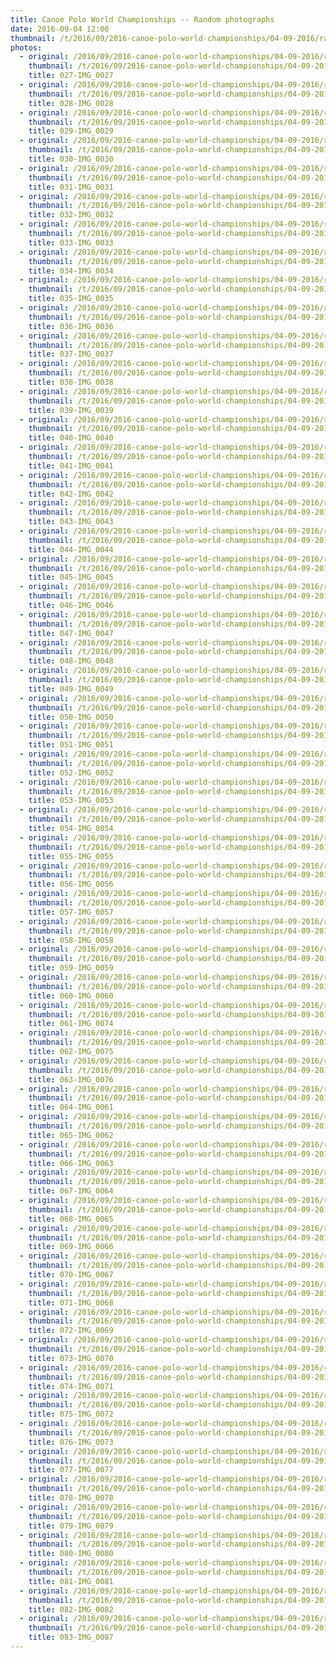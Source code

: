 ```yaml
---
title: Canoe Polo World Championships -- Random photographs
date: 2016-09-04 12:00
thumbnail: /t/2016/09/2016-canoe-polo-world-championships/04-09-2016/random-photographs/027-img_0027.jpg
photos:
  - original: /2016/09/2016-canoe-polo-world-championships/04-09-2016/random-photographs/027-img_0027.jpg
    thumbnail: /t/2016/09/2016-canoe-polo-world-championships/04-09-2016/random-photographs/027-img_0027.jpg
    title: 027-IMG_0027
  - original: /2016/09/2016-canoe-polo-world-championships/04-09-2016/random-photographs/028-img_0028.jpg
    thumbnail: /t/2016/09/2016-canoe-polo-world-championships/04-09-2016/random-photographs/028-img_0028.jpg
    title: 028-IMG_0028
  - original: /2016/09/2016-canoe-polo-world-championships/04-09-2016/random-photographs/029-img_0029.jpg
    thumbnail: /t/2016/09/2016-canoe-polo-world-championships/04-09-2016/random-photographs/029-img_0029.jpg
    title: 029-IMG_0029
  - original: /2016/09/2016-canoe-polo-world-championships/04-09-2016/random-photographs/030-img_0030.jpg
    thumbnail: /t/2016/09/2016-canoe-polo-world-championships/04-09-2016/random-photographs/030-img_0030.jpg
    title: 030-IMG_0030
  - original: /2016/09/2016-canoe-polo-world-championships/04-09-2016/random-photographs/031-img_0031.jpg
    thumbnail: /t/2016/09/2016-canoe-polo-world-championships/04-09-2016/random-photographs/031-img_0031.jpg
    title: 031-IMG_0031
  - original: /2016/09/2016-canoe-polo-world-championships/04-09-2016/random-photographs/032-img_0032.jpg
    thumbnail: /t/2016/09/2016-canoe-polo-world-championships/04-09-2016/random-photographs/032-img_0032.jpg
    title: 032-IMG_0032
  - original: /2016/09/2016-canoe-polo-world-championships/04-09-2016/random-photographs/033-img_0033.jpg
    thumbnail: /t/2016/09/2016-canoe-polo-world-championships/04-09-2016/random-photographs/033-img_0033.jpg
    title: 033-IMG_0033
  - original: /2016/09/2016-canoe-polo-world-championships/04-09-2016/random-photographs/034-img_0034.jpg
    thumbnail: /t/2016/09/2016-canoe-polo-world-championships/04-09-2016/random-photographs/034-img_0034.jpg
    title: 034-IMG_0034
  - original: /2016/09/2016-canoe-polo-world-championships/04-09-2016/random-photographs/035-img_0035.jpg
    thumbnail: /t/2016/09/2016-canoe-polo-world-championships/04-09-2016/random-photographs/035-img_0035.jpg
    title: 035-IMG_0035
  - original: /2016/09/2016-canoe-polo-world-championships/04-09-2016/random-photographs/036-img_0036.jpg
    thumbnail: /t/2016/09/2016-canoe-polo-world-championships/04-09-2016/random-photographs/036-img_0036.jpg
    title: 036-IMG_0036
  - original: /2016/09/2016-canoe-polo-world-championships/04-09-2016/random-photographs/037-img_0037.jpg
    thumbnail: /t/2016/09/2016-canoe-polo-world-championships/04-09-2016/random-photographs/037-img_0037.jpg
    title: 037-IMG_0037
  - original: /2016/09/2016-canoe-polo-world-championships/04-09-2016/random-photographs/038-img_0038.jpg
    thumbnail: /t/2016/09/2016-canoe-polo-world-championships/04-09-2016/random-photographs/038-img_0038.jpg
    title: 038-IMG_0038
  - original: /2016/09/2016-canoe-polo-world-championships/04-09-2016/random-photographs/039-img_0039.jpg
    thumbnail: /t/2016/09/2016-canoe-polo-world-championships/04-09-2016/random-photographs/039-img_0039.jpg
    title: 039-IMG_0039
  - original: /2016/09/2016-canoe-polo-world-championships/04-09-2016/random-photographs/040-img_0040.jpg
    thumbnail: /t/2016/09/2016-canoe-polo-world-championships/04-09-2016/random-photographs/040-img_0040.jpg
    title: 040-IMG_0040
  - original: /2016/09/2016-canoe-polo-world-championships/04-09-2016/random-photographs/041-img_0041.jpg
    thumbnail: /t/2016/09/2016-canoe-polo-world-championships/04-09-2016/random-photographs/041-img_0041.jpg
    title: 041-IMG_0041
  - original: /2016/09/2016-canoe-polo-world-championships/04-09-2016/random-photographs/042-img_0042.jpg
    thumbnail: /t/2016/09/2016-canoe-polo-world-championships/04-09-2016/random-photographs/042-img_0042.jpg
    title: 042-IMG_0042
  - original: /2016/09/2016-canoe-polo-world-championships/04-09-2016/random-photographs/043-img_0043.jpg
    thumbnail: /t/2016/09/2016-canoe-polo-world-championships/04-09-2016/random-photographs/043-img_0043.jpg
    title: 043-IMG_0043
  - original: /2016/09/2016-canoe-polo-world-championships/04-09-2016/random-photographs/044-img_0044.jpg
    thumbnail: /t/2016/09/2016-canoe-polo-world-championships/04-09-2016/random-photographs/044-img_0044.jpg
    title: 044-IMG_0044
  - original: /2016/09/2016-canoe-polo-world-championships/04-09-2016/random-photographs/045-img_0045.jpg
    thumbnail: /t/2016/09/2016-canoe-polo-world-championships/04-09-2016/random-photographs/045-img_0045.jpg
    title: 045-IMG_0045
  - original: /2016/09/2016-canoe-polo-world-championships/04-09-2016/random-photographs/046-img_0046.jpg
    thumbnail: /t/2016/09/2016-canoe-polo-world-championships/04-09-2016/random-photographs/046-img_0046.jpg
    title: 046-IMG_0046
  - original: /2016/09/2016-canoe-polo-world-championships/04-09-2016/random-photographs/047-img_0047.jpg
    thumbnail: /t/2016/09/2016-canoe-polo-world-championships/04-09-2016/random-photographs/047-img_0047.jpg
    title: 047-IMG_0047
  - original: /2016/09/2016-canoe-polo-world-championships/04-09-2016/random-photographs/048-img_0048.jpg
    thumbnail: /t/2016/09/2016-canoe-polo-world-championships/04-09-2016/random-photographs/048-img_0048.jpg
    title: 048-IMG_0048
  - original: /2016/09/2016-canoe-polo-world-championships/04-09-2016/random-photographs/049-img_0049.jpg
    thumbnail: /t/2016/09/2016-canoe-polo-world-championships/04-09-2016/random-photographs/049-img_0049.jpg
    title: 049-IMG_0049
  - original: /2016/09/2016-canoe-polo-world-championships/04-09-2016/random-photographs/050-img_0050.jpg
    thumbnail: /t/2016/09/2016-canoe-polo-world-championships/04-09-2016/random-photographs/050-img_0050.jpg
    title: 050-IMG_0050
  - original: /2016/09/2016-canoe-polo-world-championships/04-09-2016/random-photographs/051-img_0051.jpg
    thumbnail: /t/2016/09/2016-canoe-polo-world-championships/04-09-2016/random-photographs/051-img_0051.jpg
    title: 051-IMG_0051
  - original: /2016/09/2016-canoe-polo-world-championships/04-09-2016/random-photographs/052-img_0052.jpg
    thumbnail: /t/2016/09/2016-canoe-polo-world-championships/04-09-2016/random-photographs/052-img_0052.jpg
    title: 052-IMG_0052
  - original: /2016/09/2016-canoe-polo-world-championships/04-09-2016/random-photographs/053-img_0053.jpg
    thumbnail: /t/2016/09/2016-canoe-polo-world-championships/04-09-2016/random-photographs/053-img_0053.jpg
    title: 053-IMG_0053
  - original: /2016/09/2016-canoe-polo-world-championships/04-09-2016/random-photographs/054-img_0054.jpg
    thumbnail: /t/2016/09/2016-canoe-polo-world-championships/04-09-2016/random-photographs/054-img_0054.jpg
    title: 054-IMG_0054
  - original: /2016/09/2016-canoe-polo-world-championships/04-09-2016/random-photographs/055-img_0055.jpg
    thumbnail: /t/2016/09/2016-canoe-polo-world-championships/04-09-2016/random-photographs/055-img_0055.jpg
    title: 055-IMG_0055
  - original: /2016/09/2016-canoe-polo-world-championships/04-09-2016/random-photographs/056-img_0056.jpg
    thumbnail: /t/2016/09/2016-canoe-polo-world-championships/04-09-2016/random-photographs/056-img_0056.jpg
    title: 056-IMG_0056
  - original: /2016/09/2016-canoe-polo-world-championships/04-09-2016/random-photographs/057-img_0057.jpg
    thumbnail: /t/2016/09/2016-canoe-polo-world-championships/04-09-2016/random-photographs/057-img_0057.jpg
    title: 057-IMG_0057
  - original: /2016/09/2016-canoe-polo-world-championships/04-09-2016/random-photographs/058-img_0058.jpg
    thumbnail: /t/2016/09/2016-canoe-polo-world-championships/04-09-2016/random-photographs/058-img_0058.jpg
    title: 058-IMG_0058
  - original: /2016/09/2016-canoe-polo-world-championships/04-09-2016/random-photographs/059-img_0059.jpg
    thumbnail: /t/2016/09/2016-canoe-polo-world-championships/04-09-2016/random-photographs/059-img_0059.jpg
    title: 059-IMG_0059
  - original: /2016/09/2016-canoe-polo-world-championships/04-09-2016/random-photographs/060-img_0060.jpg
    thumbnail: /t/2016/09/2016-canoe-polo-world-championships/04-09-2016/random-photographs/060-img_0060.jpg
    title: 060-IMG_0060
  - original: /2016/09/2016-canoe-polo-world-championships/04-09-2016/random-photographs/061-img_0074.jpg
    thumbnail: /t/2016/09/2016-canoe-polo-world-championships/04-09-2016/random-photographs/061-img_0074.jpg
    title: 061-IMG_0074
  - original: /2016/09/2016-canoe-polo-world-championships/04-09-2016/random-photographs/062-img_0075.jpg
    thumbnail: /t/2016/09/2016-canoe-polo-world-championships/04-09-2016/random-photographs/062-img_0075.jpg
    title: 062-IMG_0075
  - original: /2016/09/2016-canoe-polo-world-championships/04-09-2016/random-photographs/063-img_0076.jpg
    thumbnail: /t/2016/09/2016-canoe-polo-world-championships/04-09-2016/random-photographs/063-img_0076.jpg
    title: 063-IMG_0076
  - original: /2016/09/2016-canoe-polo-world-championships/04-09-2016/random-photographs/064-img_0061.jpg
    thumbnail: /t/2016/09/2016-canoe-polo-world-championships/04-09-2016/random-photographs/064-img_0061.jpg
    title: 064-IMG_0061
  - original: /2016/09/2016-canoe-polo-world-championships/04-09-2016/random-photographs/065-img_0062.jpg
    thumbnail: /t/2016/09/2016-canoe-polo-world-championships/04-09-2016/random-photographs/065-img_0062.jpg
    title: 065-IMG_0062
  - original: /2016/09/2016-canoe-polo-world-championships/04-09-2016/random-photographs/066-img_0063.jpg
    thumbnail: /t/2016/09/2016-canoe-polo-world-championships/04-09-2016/random-photographs/066-img_0063.jpg
    title: 066-IMG_0063
  - original: /2016/09/2016-canoe-polo-world-championships/04-09-2016/random-photographs/067-img_0064.jpg
    thumbnail: /t/2016/09/2016-canoe-polo-world-championships/04-09-2016/random-photographs/067-img_0064.jpg
    title: 067-IMG_0064
  - original: /2016/09/2016-canoe-polo-world-championships/04-09-2016/random-photographs/068-img_0065.jpg
    thumbnail: /t/2016/09/2016-canoe-polo-world-championships/04-09-2016/random-photographs/068-img_0065.jpg
    title: 068-IMG_0065
  - original: /2016/09/2016-canoe-polo-world-championships/04-09-2016/random-photographs/069-img_0066.jpg
    thumbnail: /t/2016/09/2016-canoe-polo-world-championships/04-09-2016/random-photographs/069-img_0066.jpg
    title: 069-IMG_0066
  - original: /2016/09/2016-canoe-polo-world-championships/04-09-2016/random-photographs/070-img_0067.jpg
    thumbnail: /t/2016/09/2016-canoe-polo-world-championships/04-09-2016/random-photographs/070-img_0067.jpg
    title: 070-IMG_0067
  - original: /2016/09/2016-canoe-polo-world-championships/04-09-2016/random-photographs/071-img_0068.jpg
    thumbnail: /t/2016/09/2016-canoe-polo-world-championships/04-09-2016/random-photographs/071-img_0068.jpg
    title: 071-IMG_0068
  - original: /2016/09/2016-canoe-polo-world-championships/04-09-2016/random-photographs/072-img_0069.jpg
    thumbnail: /t/2016/09/2016-canoe-polo-world-championships/04-09-2016/random-photographs/072-img_0069.jpg
    title: 072-IMG_0069
  - original: /2016/09/2016-canoe-polo-world-championships/04-09-2016/random-photographs/073-img_0070.jpg
    thumbnail: /t/2016/09/2016-canoe-polo-world-championships/04-09-2016/random-photographs/073-img_0070.jpg
    title: 073-IMG_0070
  - original: /2016/09/2016-canoe-polo-world-championships/04-09-2016/random-photographs/074-img_0071.jpg
    thumbnail: /t/2016/09/2016-canoe-polo-world-championships/04-09-2016/random-photographs/074-img_0071.jpg
    title: 074-IMG_0071
  - original: /2016/09/2016-canoe-polo-world-championships/04-09-2016/random-photographs/075-img_0072.jpg
    thumbnail: /t/2016/09/2016-canoe-polo-world-championships/04-09-2016/random-photographs/075-img_0072.jpg
    title: 075-IMG_0072
  - original: /2016/09/2016-canoe-polo-world-championships/04-09-2016/random-photographs/076-img_0073.jpg
    thumbnail: /t/2016/09/2016-canoe-polo-world-championships/04-09-2016/random-photographs/076-img_0073.jpg
    title: 076-IMG_0073
  - original: /2016/09/2016-canoe-polo-world-championships/04-09-2016/random-photographs/077-img_0077.jpg
    thumbnail: /t/2016/09/2016-canoe-polo-world-championships/04-09-2016/random-photographs/077-img_0077.jpg
    title: 077-IMG_0077
  - original: /2016/09/2016-canoe-polo-world-championships/04-09-2016/random-photographs/078-img_0078.jpg
    thumbnail: /t/2016/09/2016-canoe-polo-world-championships/04-09-2016/random-photographs/078-img_0078.jpg
    title: 078-IMG_0078
  - original: /2016/09/2016-canoe-polo-world-championships/04-09-2016/random-photographs/079-img_0079.jpg
    thumbnail: /t/2016/09/2016-canoe-polo-world-championships/04-09-2016/random-photographs/079-img_0079.jpg
    title: 079-IMG_0079
  - original: /2016/09/2016-canoe-polo-world-championships/04-09-2016/random-photographs/080-img_0080.jpg
    thumbnail: /t/2016/09/2016-canoe-polo-world-championships/04-09-2016/random-photographs/080-img_0080.jpg
    title: 080-IMG_0080
  - original: /2016/09/2016-canoe-polo-world-championships/04-09-2016/random-photographs/081-img_0081.jpg
    thumbnail: /t/2016/09/2016-canoe-polo-world-championships/04-09-2016/random-photographs/081-img_0081.jpg
    title: 081-IMG_0081
  - original: /2016/09/2016-canoe-polo-world-championships/04-09-2016/random-photographs/082-img_0082.jpg
    thumbnail: /t/2016/09/2016-canoe-polo-world-championships/04-09-2016/random-photographs/082-img_0082.jpg
    title: 082-IMG_0082
  - original: /2016/09/2016-canoe-polo-world-championships/04-09-2016/random-photographs/083-img_0087.jpg
    thumbnail: /t/2016/09/2016-canoe-polo-world-championships/04-09-2016/random-photographs/083-img_0087.jpg
    title: 083-IMG_0087
---
```

